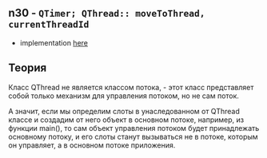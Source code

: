 ## n30 - `QTimer; QThread:: moveToThread, currentThreadId`

- implementation [here](./main.cpp)

## Теория

Класс QThread не является классом потока, - 
этот класс представляет собой только механизм для управления потоком, 
но не сам поток.

А значит, если мы определим слоты в унаследованном от QThread классе и 
создадим от него объект в основном потоке, например, из функции main(), 
то сам объект управления потоком будет принадлежать основному потоку, 
и его слоты станут вызываться не в потоке, которым он управляет, 
а в основном потоке приложения.